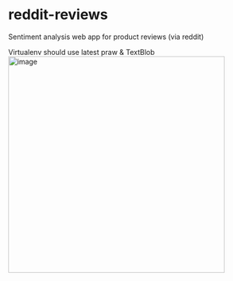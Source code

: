 # reddit-reviews
Sentiment analysis web app for product reviews (via reddit)

Virtualenv should use latest praw & TextBlob
<img width="435" alt="image" src="https://user-images.githubusercontent.com/78238408/113823610-77e50480-9744-11eb-8d89-9b19714d4ec7.png">
